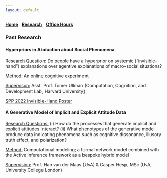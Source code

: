 ```yaml
---
layout: default
---
```


[__Home__](./) &nbsp; [__Research__](./research.md) &nbsp; [__Office Hours__](./officehours.md)

<!--
#### general interests:
<ins>Topic:</ins> Video Advertising, Targeting Interventions, <br/>
Entertainment Commerce, Incentive Design<br/>
<ins>Method:</ins> Computer Vision, Reinforcement Learning, <br/>
Natural Language Processing, Causal Inference
-->

### Past Research

#### Hyperpriors in Abduction about Social Phenomena

<ins>Research Question:</ins> Do people have a hyperprior on systemic (“invisible-hand”) explanations over agentive explanations of macro-social situations? <br/>

<ins>Method:</ins> An online cognitive experiment <br/>

<ins>Supervison:</ins> Asst. Prof. Tomer Ullman (Computation, Cognition, and Development Lab, Harvard University)

 [SPP 2022 Invisible-Hand Poster](./assets/files/spp2022poster.pdf)

#### A Generative Model of Implicit and Explicit Attitude Data

<ins>Research Questions:</ins> (i) How do the processes that generate implicit and explicit attitudes interact? (ii) What phenotypes of the generative model produce data indicating phenomena such as cognitive dissonance, illusory truth effect, and polarization?

<ins>Method:</ins> Computational modeling; a formal network model combined with the Active Inference framework as a bespoke hybrid model

<ins>Supervision:</ins> Prof. Han van der Maas (UvA) & Casper Hesp, MSc (UvA, University College London)

<!-- ### Past Research

#### Cognitive Processes Underlying Self-Efficacy in Expert, Novice and Beginning Teachers

#### -->
